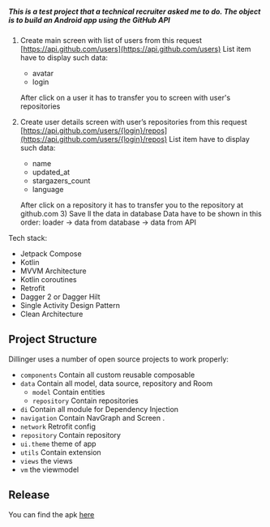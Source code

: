 
##### This is a test project that a technical recruiter asked me to do. The object is to build an Android app using the GitHub API

1) Create main screen with list of users from this request [https://api.github.com/users](https://api.github.com/users)
   List item have to display such data:
    - avatar
    - login

   After click on a user it has to transfer you to screen with user's repositories
2) Create user details screen with user’s repositories from this request [https://api.github.com/users/{login}/repos](https://api.github.com/users/{login}/repos)
   List item have to display such data:
    - name
    - updated_at
    - stargazers_count
    - language

   After click on a repository it has to transfer you to the repository at github.com
    3) Save ll the data in database
       Data have to be shown in this order: loader → data from database → data from API

Tech stack:

- Jetpack Compose
- Kotlin
- MVVM Architecture
- Kotlin coroutines
- Retrofit
- Dagger 2 or Dagger Hilt
- Single Activity Design Pattern
- Clean Architecture
## Project Structure


Dillinger uses a number of open source projects to work properly:

- ```components``` Contain all custom reusable composable
- ```data``` Contain all model, data source, repository and Room
    - ```model``` Contain entities
    -  ```repository``` Contain repositories
- ```di``` Contain all module for Dependency Injection
- ```navigation```  Contain NavGraph and Screen .
- ```network```  Retrofit config
- ```repository``` Contain repository
- ```ui.theme``` theme of app
-  ```utils``` Contain extension
- ```views``` the views
- ```vm``` the viewmodel

## Release
You can find the apk  [here](https://github.com/zack2/android-app-github-api/tree/main/app/release)
